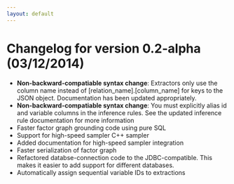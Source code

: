 ```yaml
---
layout: default
---
```


# Changelog for version 0.2-alpha (03/12/2014)

- **Non-backward-compatiable syntax change**: Extractors only use the column name instead of \[relation_name\].\[column_name\] for keys to the JSON object. Documentation has been updated appropriately.
- **Non-backward-compatiable syntax change**: You must explicitly alias id and variable columns in the inference rules. See the updated inference rule documentation for more information
- Faster factor graph grounding code using pure SQL
- Support for high-speed sampler C++ sampler
- Added documentation for high-speed sampler integration
- Faster serialization of factor graph
- Refactored databse-connection code to the JDBC-compatible. This makes it easier to add support for different databases.
- Automatically assign sequential variable IDs to extractions



